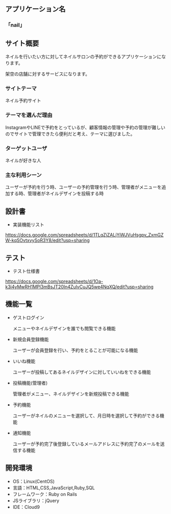 
## アプリケーション名

### 「nail」

## サイト概要

ネイルを行いたい方に対してネイルサロンの予約ができるアプリケーションになります。

架空の店舗に対するサービスになります。

### サイトテーマ
ネイル予約サイト

### テーマを選んだ理由
InstagramやLINEで予約をとっているが、顧客情報の管理や予約の管理が難しいのでサイトで管理できたら便利だと考え、テーマに選びました。

### ターゲットユーザ
ネイルが好きな人

### 主な利用シーン
ユーザーが予約を行う時、ユーザーの予約管理を行う時、管理者がメニューを追加する時、管理者がネイルデザインを投稿する時

## 設計書
- 実装機能リスト

https://docs.google.com/spreadsheets/d/1TLqZjZALjYiWJVuHsgpv_ZxmGZW-kqSOvtxvySoR3Y8/edit?usp=sharing

## テスト
- テスト仕様書

https://docs.google.com/spreadsheets/d/1Oa-k3i4yMwRH1MPl3mBsJT20In4ZulvCuJQ5we4NqXQ/edit?usp=sharing

## 機能一覧
- ゲストログイン

  メニューやネイルデザインを誰でも閲覧できる機能
- 新規会員登録機能

  ユーザーが会員登録を行い、予約をとることが可能になる機能
- いいね機能

  ユーザーが投稿してあるネイルデザインに対していいねをできる機能
- 投稿機能(管理者)

  管理者がメニュー、ネイルデザインを新規投稿できる機能
- 予約機能

  ユーザーがネイルのメニューを選択して、月日時を選択して予約ができる機能
- 通知機能

  ユーザーが予約完了後登録しているメールアドレスに予約完了のメールを送信する機能

## 開発環境
- OS：Linux(CentOS)
- 言語：HTML,CSS,JavaScript,Ruby,SQL
- フレームワーク：Ruby on Rails
- JSライブラリ：jQuery
- IDE：Cloud9